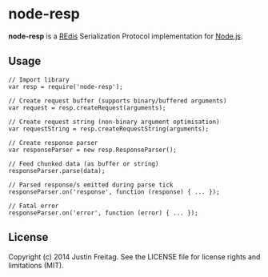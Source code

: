 # node-resp

**node-resp** is a [REdis](http://redis.io) Serialization Protocol
implementation for [Node.js](http://nodejs.org).

## Usage

    // Import library
    var resp = require('node-resp');

    // Create request buffer (supports binary/buffered arguments)
    var request = resp.createRequest(arguments);

    // Create request string (non-binary argument optimisation)
    var requestString = resp.createRequestString(arguments);

    // Create response parser
    var responseParser = new resp.ResponseParser();

    // Feed chunked data (as buffer or string)
    responseParser.parse(data);

    // Parsed response/s emitted during parse tick
    responseParser.on('response', function (response) { ... });

    // Fatal error
    responseParser.on('error', function (error) { ... });

## License

Copyright (c) 2014 Justin Freitag. See the LICENSE file for license rights and
limitations (MIT).

